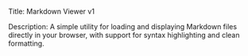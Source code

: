 Title:
Markdown Viewer v1

Description:
A simple utility for loading and displaying Markdown files directly in your browser, with support for syntax highlighting and clean formatting.
